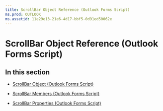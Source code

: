 ```yaml
---
title: ScrollBar Object Reference (Outlook Forms Script)
ms.prod: OUTLOOK
ms.assetid: 11e29e13-21e6-4d17-bbf5-0d91ed50062e
---
```



# ScrollBar Object Reference (Outlook Forms Script)

## In this section


-  [ScrollBar Object (Outlook Forms Script)](scrollbar-object-outlook-forms-script.md)
    
-  [ScrollBar Members (Outlook Forms Script)](scrollbar-members-outlook-forms-script.md)
    
-  [ScrollBar Properties (Outlook Forms Script)](scrollbar-properties-outlook-forms-script.md)
    

